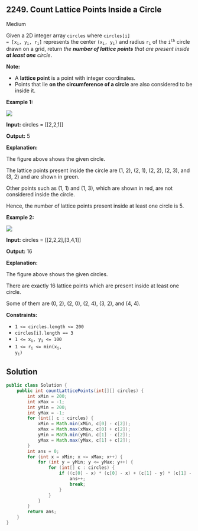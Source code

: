## 2249\. Count Lattice Points Inside a Circle

Medium

Given a 2D integer array `circles` where <code>circles[i] = [x<sub>i</sub>, y<sub>i</sub>, r<sub>i</sub>]</code> represents the center <code>(x<sub>i</sub>, y<sub>i</sub>)</code> and radius <code>r<sub>i</sub></code> of the <code>i<sup>th</sup></code> circle drawn on a grid, return _the **number of lattice points**_ _that are present inside **at least one** circle_.

**Note:**

*   A **lattice point** is a point with integer coordinates.
*   Points that lie **on the circumference of a circle** are also considered to be inside it.

**Example 1:**

![](https://assets.leetcode.com/uploads/2022/03/02/exa-11.png)

**Input:** circles = \[\[2,2,1]]

**Output:** 5

**Explanation:** 

The figure above shows the given circle. 

The lattice points present inside the circle are (1, 2), (2, 1), (2, 2), (2, 3), and (3, 2) and are shown in green. 

Other points such as (1, 1) and (1, 3), which are shown in red, are not considered inside the circle. 

Hence, the number of lattice points present inside at least one circle is 5.

**Example 2:**

![](https://assets.leetcode.com/uploads/2022/03/02/exa-22.png)

**Input:** circles = \[\[2,2,2],[3,4,1]]

**Output:** 16

**Explanation:** 

The figure above shows the given circles. 

There are exactly 16 lattice points which are present inside at least one circle. 

Some of them are (0, 2), (2, 0), (2, 4), (3, 2), and (4, 4).

**Constraints:**

*   `1 <= circles.length <= 200`
*   `circles[i].length == 3`
*   <code>1 <= x<sub>i</sub>, y<sub>i</sub> <= 100</code>
*   <code>1 <= r<sub>i</sub> <= min(x<sub>i</sub>, y<sub>i</sub>)</code>

## Solution

```java
public class Solution {
    public int countLatticePoints(int[][] circles) {
        int xMin = 200;
        int xMax = -1;
        int yMin = 200;
        int yMax = -1;
        for (int[] c : circles) {
            xMin = Math.min(xMin, c[0] - c[2]);
            xMax = Math.max(xMax, c[0] + c[2]);
            yMin = Math.min(yMin, c[1] - c[2]);
            yMax = Math.max(yMax, c[1] + c[2]);
        }
        int ans = 0;
        for (int x = xMin; x <= xMax; x++) {
            for (int y = yMin; y <= yMax; y++) {
                for (int[] c : circles) {
                    if ((c[0] - x) * (c[0] - x) + (c[1] - y) * (c[1] - y) <= c[2] * c[2]) {
                        ans++;
                        break;
                    }
                }
            }
        }
        return ans;
    }
}
```